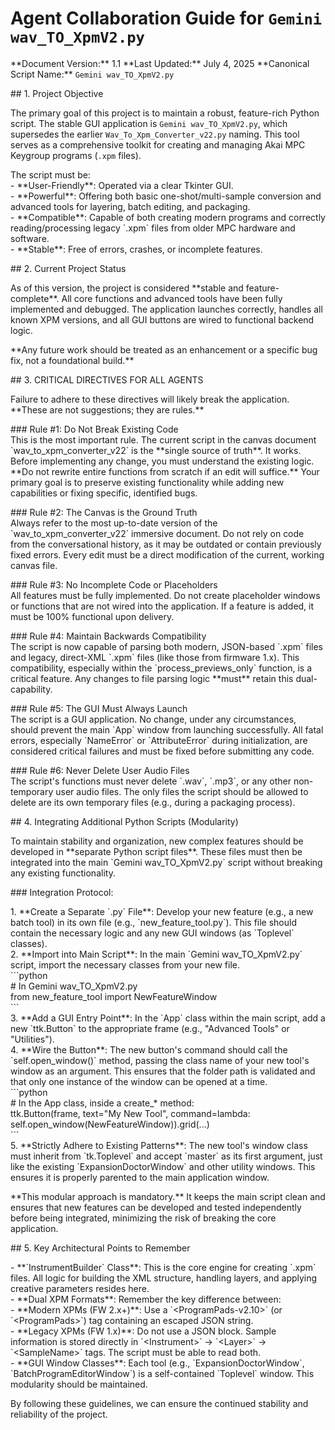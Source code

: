 # Agent Collaboration Guide for `Gemini wav_TO_XpmV2.py`

\*\*Document Version:\*\* 1.1
\*\*Last Updated:\*\* July 4, 2025
\*\*Canonical Script Name:\*\* `Gemini wav_TO_XpmV2.py`

\#\# 1\. Project Objective

The primary goal of this project is to maintain a robust, feature-rich Python script. The stable GUI application is `Gemini wav_TO_XpmV2.py`, which supersedes the earlier `Wav_To_Xpm_Converter_v22.py` naming. This tool serves as a comprehensive toolkit for creating and managing Akai MPC Keygroup programs (`.xpm` files).

The script must be:  
\- \*\*User-Friendly\*\*: Operated via a clear Tkinter GUI.  
\- \*\*Powerful\*\*: Offering both basic one-shot/multi-sample conversion and advanced tools for layering, batch editing, and packaging.  
\- \*\*Compatible\*\*: Capable of both creating modern programs and correctly reading/processing legacy \`.xpm\` files from older MPC hardware and software.  
\- \*\*Stable\*\*: Free of errors, crashes, or incomplete features.

\#\# 2\. Current Project Status

As of this version, the project is considered \*\*stable and feature-complete\*\*. All core functions and advanced tools have been fully implemented and debugged. The application launches correctly, handles all known XPM versions, and all GUI buttons are wired to functional backend logic.

\*\*Any future work should be treated as an enhancement or a specific bug fix, not a foundational build.\*\*

\#\# 3\. CRITICAL DIRECTIVES FOR ALL AGENTS

Failure to adhere to these directives will likely break the application. \*\*These are not suggestions; they are rules.\*\*

\#\#\# Rule \#1: Do Not Break Existing Code  
This is the most important rule. The current script in the canvas document \`wav\_to\_xpm\_converter\_v22\` is the \*\*single source of truth\*\*. It works. Before implementing any change, you must understand the existing logic. \*\*Do not rewrite entire functions from scratch if an edit will suffice.\*\* Your primary goal is to preserve existing functionality while adding new capabilities or fixing specific, identified bugs.

\#\#\# Rule \#2: The Canvas is the Ground Truth  
Always refer to the most up-to-date version of the \`wav\_to\_xpm\_converter\_v22\` immersive document. Do not rely on code from the conversational history, as it may be outdated or contain previously fixed errors. Every edit must be a direct modification of the current, working canvas file.

\#\#\# Rule \#3: No Incomplete Code or Placeholders  
All features must be fully implemented. Do not create placeholder windows or functions that are not wired into the application. If a feature is added, it must be 100% functional upon delivery.

\#\#\# Rule \#4: Maintain Backwards Compatibility  
The script is now capable of parsing both modern, JSON-based \`.xpm\` files and legacy, direct-XML \`.xpm\` files (like those from firmware 1.x). This compatibility, especially within the \`process\_previews\_only\` function, is a critical feature. Any changes to file parsing logic \*\*must\*\* retain this dual-capability.

\#\#\# Rule \#5: The GUI Must Always Launch  
The script is a GUI application. No change, under any circumstances, should prevent the main \`App\` window from launching successfully. All fatal errors, especially \`NameError\` or \`AttributeError\` during initialization, are considered critical failures and must be fixed before submitting any code.

\#\#\# Rule \#6: Never Delete User Audio Files  
The script's functions must never delete \`.wav\`, \`.mp3\`, or any other non-temporary user audio files. The only files the script should be allowed to delete are its own temporary files (e.g., during a packaging process).

\#\# 4\. Integrating Additional Python Scripts (Modularity)

To maintain stability and organization, new complex features should be developed in \*\*separate Python script files\*\*. These files must then be integrated into the main \`Gemini wav_TO_XpmV2.py\` script without breaking any existing functionality.

\#\#\# Integration Protocol:

1\.  \*\*Create a Separate \`.py\` File\*\*: Develop your new feature (e.g., a new batch tool) in its own file (e.g., \`new\_feature\_tool.py\`). This file should contain the necessary logic and any new GUI windows (as \`Toplevel\` classes).  
2\.  \*\*Import into Main Script\*\*: In the main \`Gemini wav_TO_XpmV2.py\` script, import the necessary classes from your new file.  
    \`\`\`python  
    \# In Gemini wav_TO_XpmV2.py  
    from new\_feature\_tool import NewFeatureWindow  
    \`\`\`  
3\.  \*\*Add a GUI Entry Point\*\*: In the \`App\` class within the main script, add a new \`ttk.Button\` to the appropriate frame (e.g., "Advanced Tools" or "Utilities").  
4\.  \*\*Wire the Button\*\*: The new button's command should call the \`self.open\_window()\` method, passing the class name of your new tool's window as an argument. This ensures that the folder path is validated and that only one instance of the window can be opened at a time.  
    \`\`\`python  
    \# In the App class, inside a create\_\* method:  
    ttk.Button(frame, text="My New Tool", command=lambda: self.open\_window(NewFeatureWindow)).grid(...)  
    \`\`\`  
5\.  \*\*Strictly Adhere to Existing Patterns\*\*: The new tool's window class must inherit from \`tk.Toplevel\` and accept \`master\` as its first argument, just like the existing \`ExpansionDoctorWindow\` and other utility windows. This ensures it is properly parented to the main application window.

\*\*This modular approach is mandatory.\*\* It keeps the main script clean and ensures that new features can be developed and tested independently before being integrated, minimizing the risk of breaking the core application.

\#\# 5\. Key Architectural Points to Remember

\- \*\*\`InstrumentBuilder\` Class\*\*: This is the core engine for creating \`.xpm\` files. All logic for building the XML structure, handling layers, and applying creative parameters resides here.  
\- \*\*Dual XPM Formats\*\*: Remember the key difference between:  
  \- \*\*Modern XPMs (FW 2.x+)\*\*: Use a \`\<ProgramPads-v2.10\>\` (or \`\<ProgramPads\>\`) tag containing an escaped JSON string.  
  \- \*\*Legacy XPMs (FW 1.x)\*\*: Do not use a JSON block. Sample information is stored directly in \`\<Instrument\>\` \-\> \`\<Layer\>\` \-\> \`\<SampleName\>\` tags. The script must be able to read both.  
\- \*\*GUI Window Classes\*\*: Each tool (e.g., \`ExpansionDoctorWindow\`, \`BatchProgramEditorWindow\`) is a self-contained \`Toplevel\` window. This modularity should be maintained.

By following these guidelines, we can ensure the continued stability and reliability of the project.  
